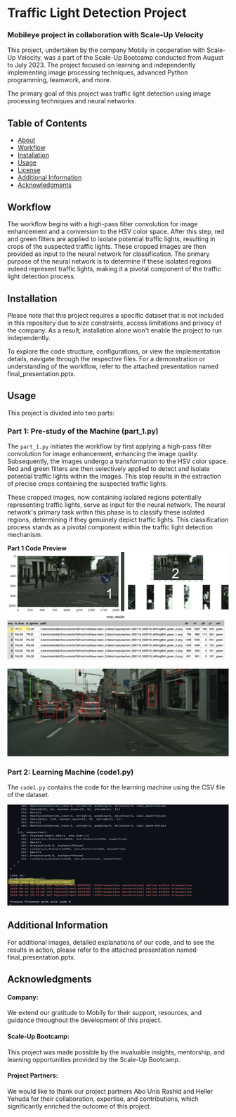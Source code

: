 # Traffic Light Detection Project
### Mobileye project in collaboration with Scale-Up Velocity

This project, undertaken by the company Mobily in cooperation with Scale-Up Velocity, was a part of the Scale-Up Bootcamp conducted from August to July 2023. The project focused on learning and independently implementing image processing techniques, advanced Python programming, teamwork, and more.

The primary goal of this project was traffic light detection using image processing techniques and neural networks.

## Table of Contents

- [About](#about)
- [Workflow](#workflow)
- [Installation](#Installation)
- [Usage](#usage)
- [License](#license)
- [Additional Information](#additional-information)
- [Acknowledgments](#acknowledgments)

## Workflow

The workflow begins with a high-pass filter convolution for image enhancement and a conversion to the HSV color space. After this step, red and green filters are applied to isolate potential traffic lights, resulting in crops of the suspected traffic lights. These cropped images are then provided as input to the neural network for classification. The primary purpose of the neural network is to determine if these isolated regions indeed represent traffic lights, making it a pivotal component of the traffic light detection process.

## Installation

Please note that this project requires a specific dataset that is not included in this repository due to size constraints, access limitations and privacy of the company. As a result, installation alone won't enable the project to run independently. 

To explore the code structure, configurations, or view the implementation details, navigate through the respective files. For a demonstration or understanding of the workflow, refer to the attached presentation named final_presentation.pptx.


## Usage

This project is divided into two parts:

### Part 1: Pre-study of the Machine (part_1.py)

The `part_1.py`  initiates the workflow by first applying a high-pass filter convolution for image enhancement, enhancing the image quality. Subsequently, the images undergo a transformation to the HSV color space. Red and green filters are then selectively applied to detect and isolate potential traffic lights within the images. This step results in the extraction of precise crops containing the suspected traffic lights.

These cropped images, now containing isolated regions potentially representing traffic lights, serve as input for the neural network. The neural network's primary task within this phase is to classify these isolated regions, determining if they genuinely depict traffic lights. This classification process stands as a pivotal component within the traffic light detection mechanism.

**Part 1 Code Preview**
![Traffic Light Image](preview-images/part1-preview-summary.png)

![Traffic Light Image](preview-images/part1-preview.png)



### Part 2: Learning Machine (code1.py)

The `code1.py` contains the code for the learning machine using the CSV file of the dataset. 

![Traffic Light Image](preview-images/part2-preview.png)

## Additional Information

For additional images, detailed explanations of our code, and to see the results in action, please refer to the attached presentation named final_presentation.pptx.

## Acknowledgments

#### Company:
We extend our gratitude to Mobily for their support, resources, and guidance throughout the development of this project.

#### Scale-Up Bootcamp:
This project was made possible by the invaluable insights, mentorship, and learning opportunities provided by the Scale-Up Bootcamp. 

#### Project Partners:
We would like to thank our project partners Abo Unis Rashid and Heller Yehuda for their collaboration, expertise, and contributions, which significantly enriched the outcome of this project.